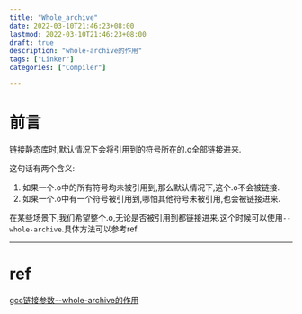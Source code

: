 ```yaml
---
title: "Whole_archive"
date: 2022-03-10T21:46:23+08:00
lastmod: 2022-03-10T21:46:23+08:00
draft: true
description: "whole-archive的作用"
tags: ["Linker"]
categories: ["Compiler"]

---
```


# 前言
链接静态库时,默认情况下会将引用到的符号所在的.o全部链接进来.

这句话有两个含义:
1. 如果一个.o中的所有符号均未被引用到,那么默认情况下,这个.o不会被链接.
2. 如果一个.o中有一个符号被引用到,哪怕其他符号未被引用,也会被链接进来.

在某些场景下,我们希望整个.o,无论是否被引用到都链接进来.这个时候可以使用`--whole-archive`.具体方法可以参考ref.



<!--more-->












----

# ref
[gcc链接参数--whole-archive的作用](https://cloud.tencent.com/developer/article/1403300)
